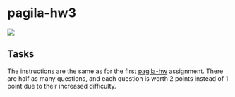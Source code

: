 # pagila-hw3
[![](https://github.com/mlaugharn/pagila-hw3/workflows/tests/badge.svg)](https://github.com/mlaugharn/pagila-hw3/actions?query=workflow%3Atests)

## Tasks

The instructions are the same as for the first [pagila-hw](https://github.com/mikeizbicki/pagila-hw) assignment.
There are half as many questions, and each question is worth 2 points instead of 1 point due to their increased difficulty.
